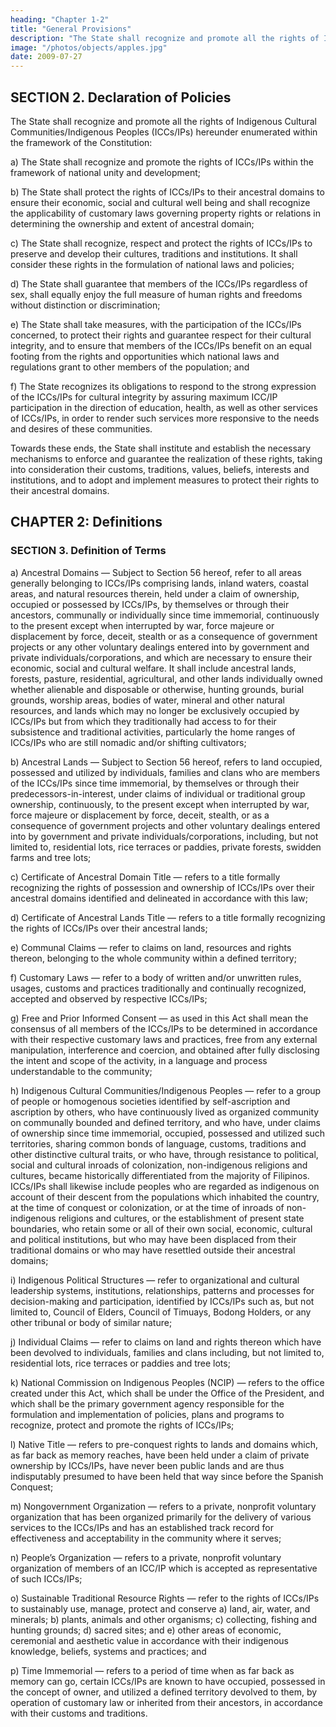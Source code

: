 ```yaml
---
heading: "Chapter 1-2"
title: "General Provisions"
description: "The State shall recognize and promote all the rights of Indigenous Cultural Communities/Indigenous Peoples (ICCs/IPs) hereunder enumerated within the framework of the Constitution"
image: "/photos/objects/apples.jpg"
date: 2009-07-27
---
```




## SECTION 2. Declaration of Policies

The State shall recognize and promote all the rights of Indigenous Cultural Communities/Indigenous Peoples (ICCs/IPs) hereunder enumerated within the framework of the Constitution:

a)              The State shall recognize and promote the rights of ICCs/IPs within the framework of national unity and development;

b)              The State shall protect the rights of ICCs/IPs to their ancestral domains to ensure their economic, social and cultural well being and shall recognize the applicability of customary laws governing property rights or relations in determining the ownership and extent of ancestral domain;

c)              The State shall recognize, respect and protect the rights of ICCs/IPs to preserve and develop their cultures, traditions and institutions. It shall consider these rights in the formulation of national laws and policies;

d)              The State shall guarantee that members of the ICCs/IPs regardless of sex, shall equally enjoy the full measure of human rights and freedoms without distinction or discrimination;

e)              The State shall take measures, with the participation of the ICCs/IPs concerned, to protect their rights and guarantee respect for their cultural integrity, and to ensure that members of the ICCs/IPs benefit on an equal footing from the rights and opportunities which national laws and regulations grant to other members of the population; and

f)               The State recognizes its obligations to respond to the strong expression of the ICCs/IPs for cultural integrity by assuring maximum ICC/IP participation in the direction of education, health, as well as other services of ICCs/IPs, in order to render such services more responsive to the needs and desires of these communities.

Towards these ends, the State shall institute and establish the necessary mechanisms to enforce and guarantee the realization of these rights, taking into consideration their customs, traditions, values, beliefs, interests and institutions, and to adopt and implement measures to protect their rights to their ancestral domains.


## CHAPTER 2: Definitions

### SECTION 3. Definition of Terms

a) Ancestral Domains — Subject to Section 56 hereof, refer to all areas generally belonging to ICCs/IPs comprising lands, inland waters, coastal areas, and natural resources therein, held under a claim of ownership, occupied or possessed by ICCs/IPs, by themselves or through their ancestors, communally or individually since time immemorial, continuously to the present except when interrupted by war, force majeure or displacement by force, deceit, stealth or as a consequence of government projects or any other voluntary dealings entered into by government and private individuals/corporations, and which are necessary to ensure their economic, social and cultural welfare. It shall include ancestral lands, forests, pasture, residential, agricultural, and other lands individually owned whether alienable and disposable or otherwise, hunting grounds, burial grounds, worship areas, bodies of water, mineral and other natural resources, and lands which may no longer be exclusively occupied by ICCs/IPs but from which they traditionally had access to for their subsistence and traditional activities, particularly the home ranges of ICCs/IPs who are still nomadic and/or shifting cultivators;

b)              Ancestral Lands — Subject to Section 56 hereof, refers to land occupied, possessed and utilized by individuals, families and clans who are members of the ICCs/IPs since time immemorial, by themselves or through their predecessors-in-interest, under claims of individual or traditional group ownership, continuously, to the present except when interrupted by war, force majeure or displacement by force, deceit, stealth, or as a consequence of government projects and other voluntary dealings entered into by government and private individuals/corporations, including, but not limited to, residential lots, rice terraces or paddies, private forests, swidden farms and tree lots;

c)              Certificate of Ancestral Domain Title — refers to a title formally recognizing the rights of possession and ownership of ICCs/IPs over their ancestral domains identified and delineated in accordance with this law;

d)              Certificate of Ancestral Lands Title — refers to a title formally recognizing the rights of ICCs/IPs over their ancestral lands;

e)              Communal Claims — refer to claims on land, resources and rights thereon, belonging to the whole community within a defined territory;

f)               Customary Laws — refer to a body of written and/or unwritten rules, usages, customs and practices traditionally and continually recognized, accepted and observed by respective ICCs/IPs;

g)              Free and Prior Informed Consent — as used in this Act shall mean the consensus of all members of the ICCs/IPs to be determined in accordance with their respective customary laws and practices, free from any external manipulation, interference and coercion, and obtained after fully disclosing the intent and scope of the activity, in a language and process understandable to the community;

h)              Indigenous Cultural Communities/Indigenous Peoples — refer to a group of people or homogenous societies identified by self-ascription and ascription by others, who have continuously lived as organized community on communally bounded and defined territory, and who have, under claims of ownership since time immemorial, occupied, possessed and utilized such territories, sharing common bonds of language, customs, traditions and other distinctive cultural traits, or who have, through resistance to political, social and cultural inroads of colonization, non-indigenous religions and cultures, became historically differentiated from the majority of Filipinos. ICCs/IPs shall likewise include peoples who are regarded as indigenous on account of their descent from the populations which inhabited the country, at the time of conquest or colonization, or at the time of inroads of non-indigenous religions and cultures, or the establishment of present state boundaries, who retain some or all of their own social, economic, cultural and political institutions, but who may have been displaced from their traditional domains or who may have resettled outside their ancestral domains;

i)               Indigenous Political Structures — refer to organizational and cultural leadership systems, institutions, relationships, patterns and processes for decision-making and participation, identified by ICCs/IPs such as, but not limited to, Council of Elders, Council of Timuays, Bodong Holders, or any other tribunal or body of similar nature;

j)               Individual Claims — refer to claims on land and rights thereon which have been devolved to individuals, families and clans including, but not limited to, residential lots, rice terraces or paddies and tree lots;

k)              National Commission on Indigenous Peoples (NCIP) — refers to the office created under this Act, which shall be under the Office of the President, and which shall be the primary government agency responsible for the formulation and implementation of policies, plans and programs to recognize, protect and promote the rights of ICCs/IPs;

l)               Native Title — refers to pre-conquest rights to lands and domains which, as far back as memory reaches, have been held under a claim of private ownership by ICCs/IPs, have never been public lands and are thus indisputably presumed to have been held that way since before the Spanish Conquest;

m)            Nongovernment Organization — refers to a private, nonprofit voluntary organization that has been organized primarily for the delivery of various services to the ICCs/IPs and has an established track record for effectiveness and acceptability in the community where it serves;

n)              People’s Organization — refers to a private, nonprofit voluntary organization of members of an ICC/IP which is accepted as representative of such ICCs/IPs;

o)              Sustainable Traditional Resource Rights — refer to the rights of ICCs/IPs to sustainably use, manage, protect and conserve a) land, air, water, and minerals; b) plants, animals and other organisms; c) collecting, fishing and hunting grounds; d) sacred sites; and e) other areas of economic, ceremonial and aesthetic value in accordance with their indigenous knowledge, beliefs, systems and practices; and

p)              Time Immemorial — refers to a period of time when as far back as memory can go, certain ICCs/IPs are known to have occupied, possessed in the concept of owner, and utilized a defined territory devolved to them, by operation of customary law or inherited from their ancestors, in accordance with their customs and traditions.

